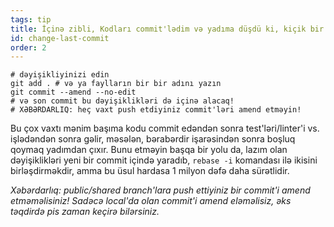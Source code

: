 ```yaml
---
tags: tip
title: İçinə zibli, Kodları commit'lədim və yadıma düşdü ki, kiçik bir dəyişiklik də etməliyəm!
id: change-last-commit
order: 2
---
```


```git
# dəyişikliyinizi edin
git add . # və ya faylların bir bir adını yazın
git commit --amend --no-edit
# və son commit bu dəyişiklikləri də içinə alacaq!
# XƏBƏRDARLIQ: heç vaxt push etdiyiniz commit'ləri amend etməyin!
```

Bu çox vaxtı mənim başıma kodu commit edəndən sonra test'ləri/linter'i vs. işlədəndən sonra gəlir, məsələn, bərabərdir işarəsindən sonra boşluq qoymaq yadımdan çıxır. Bunu etməyin başqa bir yolu da, lazım olan dəyişiklikləri yeni bir commit içində yaradıb, `rebase -i` komandası ilə ikisini birləşdirməkdir, amma bu üsul hardasa 1 milyon dəfə daha sürətlidir.

*Xəbərdarlıq: public/shared branch'lara push ettiyiniz bir commit'i amend etməməlisiniz! Sadəcə local'da olan commit'i amend eləməlisiz, əks təqdirdə pis zaman keçirə bilərsiniz.*